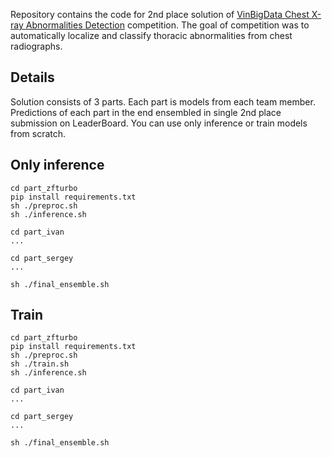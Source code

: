 Repository contains the code for 2nd place solution of [VinBigData Chest X-ray Abnormalities Detection](https://www.kaggle.com/c/vinbigdata-chest-xray-abnormalities-detection/leaderboard) 
competition. The goal of competition was to automatically localize and classify 
thoracic abnormalities from chest radiographs.

## Details

Solution consists of 3 parts. Each part is models from each team member. Predictions of each part in the end ensembled in single 2nd place submission on LeaderBoard. 
You can use only inference or train models from scratch.   

## Only inference 

```
cd part_zfturbo
pip install requirements.txt
sh ./preproc.sh
sh ./inference.sh

cd part_ivan
...

cd part_sergey
...

sh ./final_ensemble.sh
```

## Train

```
cd part_zfturbo
pip install requirements.txt
sh ./preproc.sh
sh ./train.sh
sh ./inference.sh

cd part_ivan
...

cd part_sergey
...

sh ./final_ensemble.sh
```
